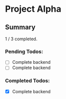 # Project Alpha
## Summary
1 / 3 completed.

### Pending Todos:
- [ ] Complete backend
- [ ] Complete backend

### Completed Todos:
- [x] Complete backend
